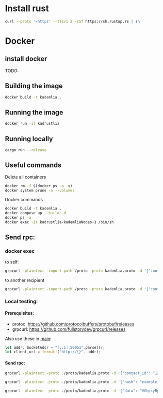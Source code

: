 # Install rust

```sh
curl --proto '=https' --tlsv1.2 -sSf https://sh.rustup.rs | sh
```

# Docker

## install docker

TODO:

## Building the image

```sh
docker build -t kademlia .
```

## Running the image

```sh
docker run -it kadrustlia
```

## Running locally

```sh
cargo run --release
```

## Useful commands

Delete all containers

```sh
docker rm -f $(docker ps -a -q)
docker system prune -a --volumes
```

Docker commands

```sh
docker build -t kademlia .
docker compose up --build -d
docker ps -a
docker exec -it kadrustlia-kademliaNodes-1 /bin/sh
```

## Send rpc:
### docker exec
to self:
```sh
grpcurl -plaintext -import-path /proto -proto kademlia.proto -d '{"contact_id": "123"}' 0.0.0.0:50051 kademlia.Kademlia/LookupContact
```

to another recipient
```sh
grpcurl -plaintext -import-path /proto -proto kademlia.proto -d '{"contact_id": "123"}' 172.18.X.X:50051 kademlia.Kademlia/LookupContact
```

### Local testing:
#### Prerequisites:
- protoc: https://github.com/protocolbuffers/protobuf/releases
- grpcurl: https://github.com/fullstorydev/grpcurl/releases

Also use these in [main](src/main.rs):
```rust
let addr: SocketAddr = "[::1]:50051".parse()?;
let client_url = format!("http://{}", addr);
```

#### Send rpc:
```sh
grpcurl -plaintext -proto ./proto/kademlia.proto -d '{"contact_id": "123"}' [::1]:50051 kademlia.Kademlia/LookupContact

grpcurl -plaintext -proto ./proto/kademlia.proto -d '{"hash": "example_hash"}' [::1]:50051 kademlia.Kademlia/LookupData

grpcurl -plaintext -proto ./proto/kademlia.proto -d '{"data": "VGhpcyBpcyBhIHRlc3Q="}' [::1]:50051 kademlia.Kademlia/Store
```
